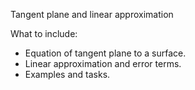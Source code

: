 Tangent plane and linear approximation

What to include:
- Equation of tangent plane to a surface.
- Linear approximation and error terms.
- Examples and tasks.
